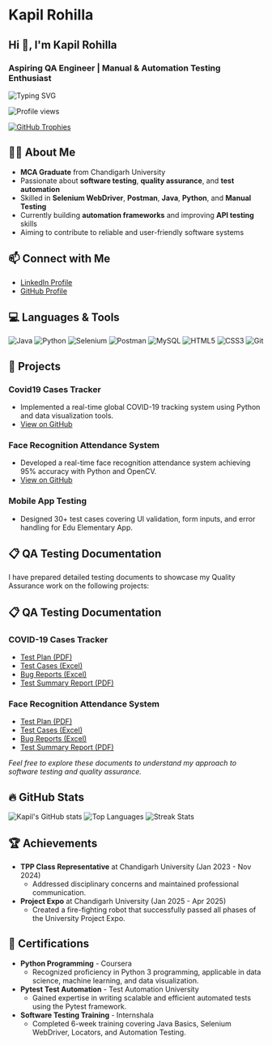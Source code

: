 # Kapil Rohilla

## Hi 👋, I'm Kapil Rohilla
### Aspiring QA Engineer | Manual & Automation Testing Enthusiast

![Typing SVG](https://readme-typing-svg.herokuapp.com?font=Poppins&duration=3000&pause=1000&color=00FF6A&center=true&vCenter=true&width=435&lines=Welcome+to+my+GitHub+Profile!;Aspiring+QA+Engineer+from+India;Selenium+%7C+Postman+%7C+Java+%7C+Python)

![Profile views](https://komarev.com/ghpvc/?username=kapilrohilla2001&label=Profile%20views&color=0e75b6&style=flat)

[![GitHub Trophies](https://github-profile-trophy.vercel.app/?username=kapilrohilla2001&theme=gruvbox&margin-w=15&margin-h=15&column=3)](https://github.com/ryo-ma/github-profile-trophy)

## 👨‍💻 About Me
- **MCA Graduate** from Chandigarh University
- Passionate about **software testing**, **quality assurance**, and **test automation**
- Skilled in **Selenium WebDriver**, **Postman**, **Java**, **Python**, and **Manual Testing**
- Currently building **automation frameworks** and improving **API testing** skills
- Aiming to contribute to reliable and user-friendly software systems

## 📫 Connect with Me
- [LinkedIn Profile](https://www.linkedin.com/in/kapil-rohilla/)
- [GitHub Profile](https://github.com/kapilrohilla2001)

## 💻 Languages & Tools
![Java](https://img.shields.io/badge/Java-ED8B00?style=for-the-badge&logo=openjdk&logoColor=white)
![Python](https://img.shields.io/badge/Python-3776AB?style=for-the-badge&logo=python&logoColor=white)
![Selenium](https://img.shields.io/badge/Selenium-43B02A?style=for-the-badge&logo=selenium&logoColor=white)
![Postman](https://img.shields.io/badge/Postman-FF6C37?style=for-the-badge&logo=postman&logoColor=white)
![MySQL](https://img.shields.io/badge/MySQL-4479A1?style=for-the-badge&logo=mysql&logoColor=white)
![HTML5](https://img.shields.io/badge/HTML5-E34F26?style=for-the-badge&logo=html5&logoColor=white)
![CSS3](https://img.shields.io/badge/CSS3-1572B6?style=for-the-badge&logo=css3&logoColor=white)
![Git](https://img.shields.io/badge/Git-F05032?style=for-the-badge&logo=git&logoColor=white)

## 📂 Projects
### Covid19 Cases Tracker
- Implemented a real-time global COVID-19 tracking system using Python and data visualization tools.
- [View on GitHub](https://github.com/kapilrohilla2001/Covid-19-Cases-Tracker.git)

### Face Recognition Attendance System
- Developed a real-time face recognition attendance system achieving 95% accuracy with Python and OpenCV.
- [View on GitHub](https://github.com/kapilrohilla2001/Face-Recognition-Attendance-System)

### Mobile App Testing
- Designed 30+ test cases covering UI validation, form inputs, and error handling for Edu Elementary App.

## 📋 QA Testing Documentation

I have prepared detailed testing documents to showcase my Quality Assurance work on the following projects:

## 📋 QA Testing Documentation

### COVID-19 Cases Tracker
- [Test Plan (PDF)](Covid-19-Testing/Covid-19_Test_Plan.pdf)
- [Test Cases (Excel)](Covid-19-Testing/Covid19_Test_Cases.xlsx)
- [Bug Reports (Excel)](Covid-19-Testing/Covid19_Bug_Reports.xlsx)
- [Test Summary Report (PDF)](Covid-19-Testing/Test_Summary_Report.pdf)

### Face Recognition Attendance System
- [Test Plan (PDF)](Face-Recognition-system-Testing/Face_Recognition_Test_Plan.pdf)
- [Test Cases (Excel)](Face-Recognition-system-Testing/Face_Recognition_Attendance_Test_Cases.xlsx)
- [Bug Reports (Excel)](Face-Recognition-system-Testing/FRA_BugReport.xlsx)
- [Test Summary Report (PDF)](Face-Recognition-system-Testing/Face_Recognition_Test_Summary_Report.pdf)


*Feel free to explore these documents to understand my approach to software testing and quality assurance.*

## 🔥 GitHub Stats
![Kapil's GitHub stats](https://github-readme-stats.vercel.app/api?username=kapilrohilla2001&show_icons=true&theme=tokyonight)
![Top Languages](https://github-readme-stats.vercel.app/api/top-langs?username=kapilrohilla2001&show_icons=true&locale=en&layout=compact&theme=tokyonight)
![Streak Stats](https://github-readme-streak-stats.herokuapp.com/?user=kapilrohilla2001&theme=tokyonight)

## 🏆 Achievements
- **TPP Class Representative** at Chandigarh University (Jan 2023 - Nov 2024)
  - Addressed disciplinary concerns and maintained professional communication.
- **Project Expo** at Chandigarh University (Jan 2025 - Apr 2025)
  - Created a fire-fighting robot that successfully passed all phases of the University Project Expo.

## 📜 Certifications
- **Python Programming** - Coursera
  - Recognized proficiency in Python 3 programming, applicable in data science, machine learning, and data visualization.
- **Pytest Test Automation** - Test Automation University
  - Gained expertise in writing scalable and efficient automated tests using the Pytest framework.
- **Software Testing Training** - Internshala
  - Completed 6-week training covering Java Basics, Selenium WebDriver, Locators, and Automation Testing.
